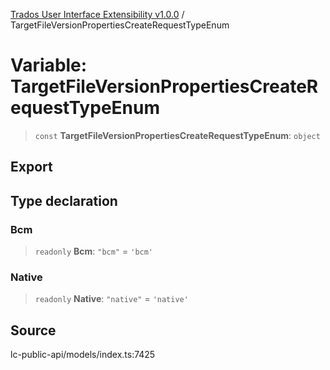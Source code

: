 [Trados User Interface Extensibility v1.0.0](../wiki/globals) / TargetFileVersionPropertiesCreateRequestTypeEnum

# Variable: TargetFileVersionPropertiesCreateRequestTypeEnum

> `const` **TargetFileVersionPropertiesCreateRequestTypeEnum**: `object`

## Export

## Type declaration

### Bcm

> `readonly` **Bcm**: `"bcm"` = `'bcm'`

### Native

> `readonly` **Native**: `"native"` = `'native'`

## Source

lc-public-api/models/index.ts:7425
